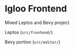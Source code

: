 # Igloo Frontend

Mixed Leptos and Bevy project.

Leptos (`src/frontend/`)

Bevy portion (`src/editor/`)

